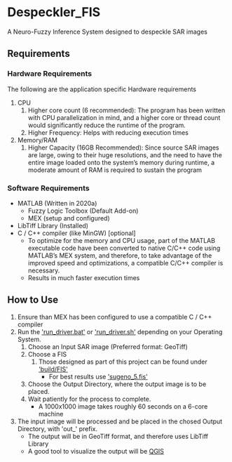 # Despeckler_FIS
A Neuro-Fuzzy Inference System designed to despeckle SAR images

## Requirements
### Hardware Requirements
The following are the application specific Hardware requirements
1. CPU
    1. Higher core count (6 recommended): The program has been written with CPU parallelization in mind, and a higher core or thread count would significantly reduce the runtime of the program.
    2. Higher Frequency: Helps with reducing execution times
2. Memory/RAM
    1. Higher Capacity (16GB Recommended): Since source SAR images are large, owing to their huge resolutions, and the need to have the entire image loaded onto the system’s memory during runtime, a moderate amount of RAM is required to sustain the program

### Software Requirements
- MATLAB (Written in 2020a)
    - Fuzzy Logic Toolbox (Default Add-on)
    - MEX (setup and configured)
- LibTiff Library (Installed)
- C / C++ compiler (like MinGW) [optional]
    - To optimize for the memory and CPU usage, part of the MATLAB executable code have been converted to native C/C++ code using MATLAB’s MEX system, and therefore, to take advantage of the improved speed and optimizations, a compatible C/C++ compiler is necessary.
    - Results in much faster execution times
    
## How to Use
1. Ensure than MEX has been configured to use a compatible C / C++ compiler
2. Run the ['run_driver.bat'](https://github.com/L4TTiCe/Despeckler_FIS/blob/master/build/run_driver.bat) or ['run_driver.sh'](https://github.com/L4TTiCe/Despeckler_FIS/blob/master/build/run_driver.sh) depending on your Operating System.
    1. Choose an Input SAR image (Preferred format: GeoTiff)
    2. Choose a FIS
        1. Those designed as part of this project can be found under ['build/FIS'](https://github.com/L4TTiCe/Despeckler_FIS/tree/master/build/FIS)
            - For best results use ['sugeno_5.fis'](https://github.com/L4TTiCe/Despeckler_FIS/blob/master/build/FIS/sugeno_5.fis)
    3. Choose the Output Directory, where the output image is to be placed.
    4. Wait patiently for the process to complete.
       - A 1000x1000 image takes roughly 60 seconds on a 6-core machine
3. The input image will be processed and be placed in the chosed Output Directory, with 'out_' prefix.
    - The output will be in GeoTiff format, and therefore uses LibTiff Library
    - A good tool to visualize the output will be [QGIS](https://www.qgis.org/)

   
